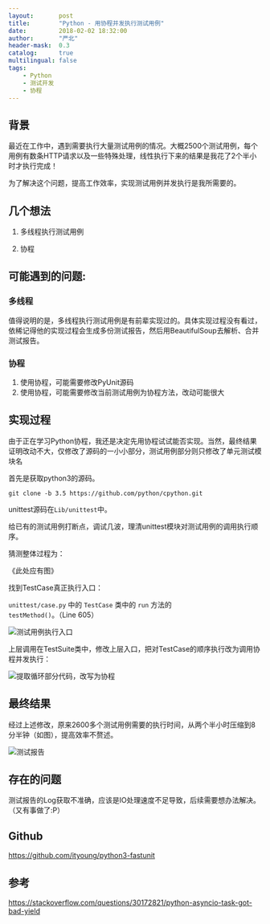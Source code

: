```yaml
---
layout:       post
title:        "Python - 用协程并发执行测试用例"
date:         2018-02-02 18:32:00
author:       "严北"
header-mask:  0.3
catalog:      true
multilingual: false
tags:
    - Python
    - 测试开发
    - 协程
---
```


## 背景

最近在工作中，遇到需要执行大量测试用例的情况。大概2500个测试用例，每个用例有数条HTTP请求以及一些特殊处理，线性执行下来的结果是我花了2个半小时才执行完成！

为了解决这个问题，提高工作效率，实现测试用例并发执行是我所需要的。

## 几个想法

1. 多线程执行测试用例

2. 协程

## 可能遇到的问题:

### 多线程

值得说明的是，多线程执行测试用例是有前辈实现过的。具体实现过程没有看过，依稀记得他的实现过程会生成多份测试报告，然后用BeautifulSoup去解析、合并测试报告。

### 协程

1. 使用协程，可能需要修改PyUnit源码
2. 使用协程，可能需要修改当前测试用例为协程方法，改动可能很大

## 实现过程

由于正在学习Python协程，我还是决定先用协程试试能否实现。当然，最终结果证明改动不大，仅修改了源码的一小小部分，测试用例部分则只修改了单元测试模块名

首先是获取python3的源码。

`git clone -b 3.5 https://github.com/python/cpython.git`

unittest源码在`Lib/unittest`中。

给已有的测试用例打断点，调试几波，理清unittest模块对测试用例的调用执行顺序。

猜测整体过程为：

《此处应有图》

找到TestCase真正执行入口：

`unittest/case.py` 中的 `TestCase` 类中的 `run` 方法的 `testMethod()`。（Line 605）

![测试用例执行入口](http://images2017.cnblogs.com/blog/698110/201802/698110-20180202182726453-54980310.png)

上层调用在TestSuite类中，修改上层入口，把对TestCase的顺序执行改为调用协程并发执行：

![提取循环部分代码，改写为协程](http://images2017.cnblogs.com/blog/698110/201802/698110-20180202182953671-1131006176.png)

## 最终结果

经过上述修改，原来2600多个测试用例需要的执行时间，从两个半小时压缩到8分半钟（如图），提高效率不赘述。

![测试报告](http://images2017.cnblogs.com/blog/698110/201802/698110-20180202181205953-2040263898.png)

## 存在的问题

测试报告的Log获取不准确，应该是IO处理速度不足导致，后续需要想办法解决。（又有事做了:P）

## Github

https://github.com/ityoung/python3-fastunit

## 参考

https://stackoverflow.com/questions/30172821/python-asyncio-task-got-bad-yield
